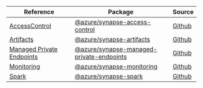 | Reference | Package | Source |
|---|---|---|
|[AccessControl](synapse-access-control-readme.md)|[@azure/synapse-access-control](https://www.npmjs.com/package/@azure/synapse-access-control)|[Github](https://github.com/Azure/azure-sdk-for-js/blob/main/sdk/synapse/synapse-access-control)|
|[Artifacts](synapse-artifacts-readme.md)|[@azure/synapse-artifacts](https://www.npmjs.com/package/@azure/synapse-artifacts)|[Github](https://github.com/Azure/azure-sdk-for-js/blob/main/sdk/synapse/synapse-artifacts)|
|[Managed Private Endpoints](synapse-managed-private-endpoints-readme.md)|[@azure/synapse-managed-private-endpoints](https://www.npmjs.com/package/@azure/synapse-managed-private-endpoints)|[Github](https://github.com/Azure/azure-sdk-for-js/blob/main/sdk/synapse/synapse-managed-private-endpoints)|
|[Monitoring](synapse-monitoring-readme.md)|[@azure/synapse-monitoring](https://www.npmjs.com/package/@azure/synapse-monitoring)|[Github](https://github.com/Azure/azure-sdk-for-js)|
|[Spark](synapse-spark-readme.md)|[@azure/synapse-spark](https://www.npmjs.com/package/@azure/synapse-spark)|[Github](https://github.com/Azure/azure-sdk-for-js/blob/main/sdk/synapse/synapse-spark)|
